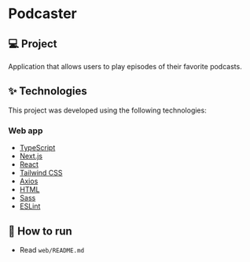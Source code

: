 # Podcaster

## 💻 Project

Application that allows users to play episodes of their favorite podcasts.

## ✨ Technologies

This project was developed using the following technologies:

### Web app

- [TypeScript](https://www.typescriptlang.org/)
- [Next.js](https://nextjs.org/)
- [React](https://react.dev/)
- [Tailwind CSS](https://tailwindcss.com/)
- [Axios](https://axios-http.com/)
- [HTML](https://developer.mozilla.org/en-US/docs/Web/HTML)
- [Sass](https://sass-lang.com/)
- [ESLint](https://eslint.org/)

## 🚀 How to run

- Read `web/README.md`
